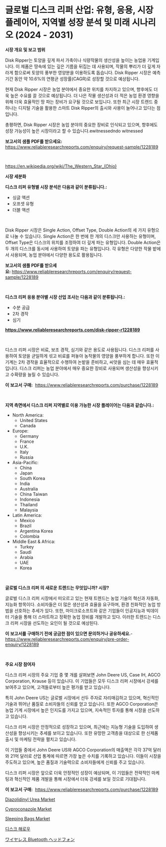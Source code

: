 <p><h1>글로벌 디스크 리퍼 산업: 유형, 응용, 시장 플레이어, 지역별 성장 분석 및 미래 시나리오 (2024 - 2031)</h1></p><p><strong>시장 개요 및 보고 범위</strong></p>
<p><p>Disk Ripper는 토양을 깊게 파서 가축이나 식량작물의 생산성을 높이는 농업용 기계입니다. 이 제품은 땅속에 있는 깊은 기름을 뒤집는 데 사용되며, 작물의 뿌리가 더 깊게 자라게 함으로써 토양의 풍부한 영양분을 이용하도록 돕습니다. Disk Ripper 시장은 예측 기간 동안 약 10.6%의 연평균 성장률(CAGR)로 성장할 것으로 예상됩니다.</p><p>현재 Disk Ripper 시장은 농업 분야에서 중요한 위치를 차지하고 있으며, 향후에도 더욱 높은 수요를 끌 것으로 예상됩니다. 더 나은 작물 생산성과 더 적은 농업 환경 영향을 위해 더욱 효율적인 땅 파는 장비가 요구될 것으로 보입니다. 또한 최근 시장 트렌드 중 하나는 디지털 기술을 활용한 스마트 Disk Ripper의 출시와 사용이 늘어나고 있다는 점입니다.</p><p>총평하면, Disk Ripper 시장은 농업 분야의 중요한 장비로 인식되고 있으며, 향후에도 성장 가능성이 높은 시장이라고 할 수 있습니다.ewitnessedndo witnessed</p></p>
<p><strong>보고서의 샘플 PDF를 받으세요:</strong> <a href="https://www.reliableresearchreports.com/enquiry/request-sample/1228189">https://www.reliableresearchreports.com/enquiry/request-sample/1228189</a></p>
<p>&nbsp;</p>
<p><a href="https://en.wikipedia.org/wiki/The_Western_Star_(Ohio)">https://en.wikipedia.org/wiki/The_Western_Star_(Ohio)</a></p>
<p><strong>시장 세분화</strong></p>
<p><strong>디스크 리퍼 유형별 시장 분석은 다음과 같이 분류됩니다.:</strong></p>
<p><ul><li>싱글 액션</li><li>오프셋 유형</li><li>더블 액션</li></ul></p>
<p>&nbsp;</p>
<p><p>Disk Ripper 시장은 Single Action, Offset Type, Double Action의 세 가지 유형으로 나눌 수 있습니다. Single Action은 한 번에 한 개의 디스크만 사용하는 유형이며, Offset Type은 디스크의 위치를 조정하여 더 깊게 파는 유형입니다. Double Action은 두 개의 디스크를 동시에 사용하여 토양을 파는 유형입니다. 각 유형은 다양한 작물 밭에서 사용되며, 농업 분야에서 다양한 용도로 활용됩니다.</p></p>
<p><strong>보고서의 샘플 PDF를 받으세요:</strong>&nbsp;<a href="https://www.reliableresearchreports.com/enquiry/request-sample/1228189">https://www.reliableresearchreports.com/enquiry/request-sample/1228189</a></p>
<p>&nbsp;</p>
<p><strong> 디스크 리퍼 응용 분야별 시장 산업 조사는 다음과 같이 분류됩니다.:</strong></p>
<p><ul><li>수분 공급</li><li>2차 경작</li><li>심기</li></ul></p>
<p><strong><a href="https://www.reliableresearchreports.com/disk-ripper-r1228189">https://www.reliableresearchreports.com/disk-ripper-r1228189</a></strong></p>
<p>&nbsp;</p>
<p><p>디스크 리퍼 시장은 비료, 보조 경작, 심기와 같은 용도로 사용됩니다. 디스크 리퍼를 사용하여 토양을 균일하게 섞고 비료를 퍼놓아 농작물의 영양을 풍부하게 합니다. 또한 이 기계는 2차 경작을 효율적으로 수행하여 논밭을 준비하고, 씨앗을 심는 데 매우 효율적입니다. 디스크 리퍼는 농업 분야에서 매우 중요한 장비로 사용되며 생산성을 향상시키고 수확량을 늘릴 수 있습니다.</p></p>
<p><strong>이 보고서 구매:</strong>&nbsp; <a href="https://www.reliableresearchreports.com/purchase/1228189">https://www.reliableresearchreports.com/purchase/1228189</a></p>
<p>&nbsp;</p>
<p><strong>지역 측면에서 디스크 리퍼 지역별로 이용 가능한 시장 플레이어는 다음과 같습니다.:</strong></p>
<p><ul>
    <li>
        North America:
        <ul>
            <li>United States</li>
            <li>Canada</li>
        </ul>
    </li>
    <li>
        Europe:
        <ul>
            <li>Germany</li>
            <li>France</li>
            <li>U.K.</li>
            <li>Italy</li>
            <li>Russia</li>
        </ul>
    </li>
    <li>
        Asia-Pacific:
        <ul>
            <li>China</li>
            <li>Japan</li>
            <li>South Korea</li>
            <li>India</li>
            <li>Australia</li>
            <li>China Taiwan</li>
            <li>Indonesia</li>
            <li>Thailand</li>
            <li>Malaysia</li>
        </ul>
    </li>
    <li>
        Latin America:
        <ul>
            <li>Mexico</li>
            <li>Brazil</li>
            <li>Argentina Korea</li>
            <li>Colombia</li>
        </ul>
    </li>
    <li>
        Middle East & Africa:
        <ul>
            <li>Turkey</li>
            <li>Saudi</li>
            <li>Arabia</li>
            <li>UAE</li>
            <li>Korea</li>
        </ul>
    </li>
    </ul></p>
<p>&nbsp;</p>
<p><strong>글로벌 디스크 리퍼 의 새로운 트렌드는 무엇입니까? 시장?</strong></p>
<p><p>글로벌 디스크 리퍼 시장에서 떠오르고 있는 현재 트렌드는 농업 기술의 혁신과 자동화, 지능화 항목이다. 소비자들은 더 많은 생산성과 효율을 요구하며, 환경 친화적인 농업 방법을 선호하는 추세가 있다. 또한, 마이크로소프트와 같은 기업들이 인공지능과 빅데이터 기술을 통해 더 스마트하고 정확한 농업 장비를 개발하고 있다. 이러한 트렌드는 디스크 리퍼 시장을 선도하는 요인이 될 것으로 예상된다.</p></p>
<p><strong>이 보고서를 구매하기 전에 궁금한 점이 있으면 문의하거나 공유하세요.</strong>- <a href="https://www.reliableresearchreports.com/enquiry/pre-order-enquiry/1228189">https://www.reliableresearchreports.com/enquiry/pre-order-enquiry/1228189</a></p>
<p>&nbsp;</p>
<p><strong>주요 시장 참여자</strong></p>
<p><p>디스크 리퍼 시장의 주요 기업 중 몇 개를 살펴보면 John Deere US, Case IH, AGCO Corporation, Krause 등이 있습니다. 이 기업들은 모두 디스크 리퍼 시장에서 강세를 보여주고 있으며, 고객들로부터 높은 평가를 받고 있습니다.</p><p>특히 John Deere US는 글로벌 시장에서 선두 주자로 자리매김하고 있으며, 혁신적인 기술과 뛰어난 품질로 소비자들의 신뢰를 얻고 있습니다. 또한 AGCO Corporation은 농업 기계 시장에서 높은 인지도를 가지고 있으며, 지속적인 투자를 통해 시장을 선도하고 있습니다.</p><p>디스크 리퍼 시장은 안정적으로 성장하고 있으며, 최근에는 지능형 기술을 도입하여 생산성을 향상시키는 추세를 보이고 있습니다. 또한 유망한 고객층을 대상으로 한 신제품 출시 및 마케팅 전략을 펼치고 있습니다.</p><p>이 기업들 중에서 John Deere US와 AGCO Corporation의 매출액은 각각 37억 달러와 21억 달러로 산업 통계에 따르면 가장 높은 수치를 기록하고 있습니다. 이들이 시장을 주도하고 있으며, 높은 품질과 기술력으로 소비자들에게 신뢰를 주고 있습니다.</p><p>디스크 리퍼 시장은 앞으로 더욱 안정적인 성장이 예상되며, 이 기업들은 전략적인 마케팅과 혁신적인 제품 개발을 통해 시장에서 더욱 강세를 보일 것으로 기대됩니다.</p></p>
<p><strong>이 보고서 구매:</strong>&nbsp;&nbsp;<a href="https://www.reliableresearchreports.com/purchase/1228189">https://www.reliableresearchreports.com/purchase/1228189</a></p>
<p><p><a href="https://github.com/SheilaBruen2023/Market-Research-Report-List-2/blob/main/diazolidinyl-urea-market.md">Diazolidinyl Urea Market</a></p><p><a href="https://github.com/arionmp/Market-Research-Report-List-4/blob/main/cyproconazole-market.md">Cyproconazole Market</a></p><p><a href="https://medium.com/@jeancoleman732/sleeping-bags-market-trends-focusing-on-sleeping-bags-market-insight-and-forecast-analysis-2024-a9b5493ffa5a">Sleeping Bags Market</a></p><p><a href="https://github.com/LuckeyCorbin/Market-Research-Report-List-2/blob/main/849612424168.md">디스크 해로우</a></p><p><a href="https://github.com/RandallRunte2023/Market-Research-Report-List-2/blob/main/982262417293.md">ワイヤレス Bluetooth ヘッドフォン</a></p></p>